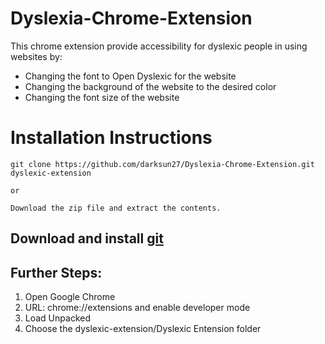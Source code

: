 # Dyslexia-Chrome-Extension

This chrome extension provide accessibility for dyslexic people in using websites by:
 - Changing the font to Open Dyslexic for the website
 - Changing the background of the website to the desired color
 - Changing the font size of the website
 
 # Installation Instructions
 
```
git clone https://github.com/darksun27/Dyslexia-Chrome-Extension.git dyslexic-extension

or

Download the zip file and extract the contents.
```

## Download and install [git](https://git-scm.com/book/en/v2/Getting-Started-Installing-Git)

## Further Steps:

1. Open Google Chrome
2. URL: chrome://extensions and enable developer mode
3. Load Unpacked
4. Choose the dyslexic-extension/Dyslexic Entension folder
